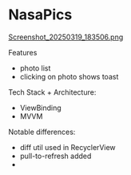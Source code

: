 # NasaPics

[Screenshot_20250319_183506.png](Screenshot_20250319_183506.png)

Features
- photo list
- clicking on photo shows toast

Tech Stack + Architecture:
- ViewBinding
- MVVM

Notable differences:
- diff util used in RecyclerView
- pull-to-refresh added
- 
